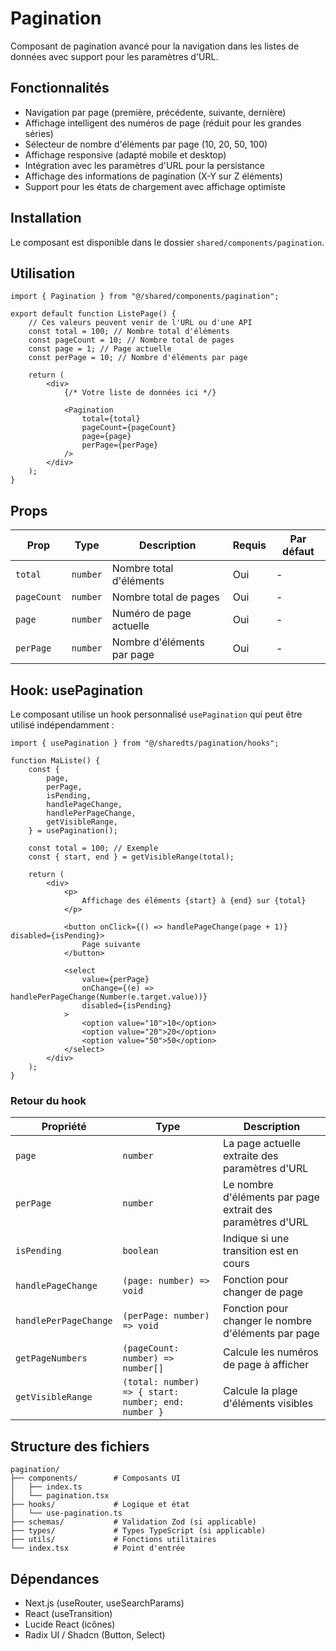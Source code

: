 # Pagination

Composant de pagination avancé pour la navigation dans les listes de données avec support pour les paramètres d'URL.

## Fonctionnalités

- Navigation par page (première, précédente, suivante, dernière)
- Affichage intelligent des numéros de page (réduit pour les grandes séries)
- Sélecteur de nombre d'éléments par page (10, 20, 50, 100)
- Affichage responsive (adapté mobile et desktop)
- Intégration avec les paramètres d'URL pour la persistance
- Affichage des informations de pagination (X-Y sur Z éléments)
- Support pour les états de chargement avec affichage optimiste

## Installation

Le composant est disponible dans le dossier `shared/components/pagination`.

## Utilisation

```tsx
import { Pagination } from "@/shared/components/pagination";

export default function ListePage() {
	// Ces valeurs peuvent venir de l'URL ou d'une API
	const total = 100; // Nombre total d'éléments
	const pageCount = 10; // Nombre total de pages
	const page = 1; // Page actuelle
	const perPage = 10; // Nombre d'éléments par page

	return (
		<div>
			{/* Votre liste de données ici */}

			<Pagination
				total={total}
				pageCount={pageCount}
				page={page}
				perPage={perPage}
			/>
		</div>
	);
}
```

## Props

| Prop        | Type     | Description                | Requis | Par défaut |
| ----------- | -------- | -------------------------- | ------ | ---------- |
| `total`     | `number` | Nombre total d'éléments    | Oui    | -          |
| `pageCount` | `number` | Nombre total de pages      | Oui    | -          |
| `page`      | `number` | Numéro de page actuelle    | Oui    | -          |
| `perPage`   | `number` | Nombre d'éléments par page | Oui    | -          |

## Hook: usePagination

Le composant utilise un hook personnalisé `usePagination` qui peut être utilisé indépendamment :

```tsx
import { usePagination } from "@/sharedts/pagination/hooks";

function MaListe() {
	const {
		page,
		perPage,
		isPending,
		handlePageChange,
		handlePerPageChange,
		getVisibleRange,
	} = usePagination();

	const total = 100; // Exemple
	const { start, end } = getVisibleRange(total);

	return (
		<div>
			<p>
				Affichage des éléments {start} à {end} sur {total}
			</p>

			<button onClick={() => handlePageChange(page + 1)} disabled={isPending}>
				Page suivante
			</button>

			<select
				value={perPage}
				onChange={(e) => handlePerPageChange(Number(e.target.value))}
				disabled={isPending}
			>
				<option value="10">10</option>
				<option value="20">20</option>
				<option value="50">50</option>
			</select>
		</div>
	);
}
```

### Retour du hook

| Propriété             | Type                                                | Description                                                |
| --------------------- | --------------------------------------------------- | ---------------------------------------------------------- |
| `page`                | `number`                                            | La page actuelle extraite des paramètres d'URL             |
| `perPage`             | `number`                                            | Le nombre d'éléments par page extrait des paramètres d'URL |
| `isPending`           | `boolean`                                           | Indique si une transition est en cours                     |
| `handlePageChange`    | `(page: number) => void`                            | Fonction pour changer de page                              |
| `handlePerPageChange` | `(perPage: number) => void`                         | Fonction pour changer le nombre d'éléments par page        |
| `getPageNumbers`      | `(pageCount: number) => number[]`                   | Calcule les numéros de page à afficher                     |
| `getVisibleRange`     | `(total: number) => { start: number; end: number }` | Calcule la plage d'éléments visibles                       |

## Structure des fichiers

```
pagination/
├── components/        # Composants UI
│   ├── index.ts
│   └── pagination.tsx
├── hooks/             # Logique et état
│   └── use-pagination.ts
├── schemas/           # Validation Zod (si applicable)
├── types/             # Types TypeScript (si applicable)
├── utils/             # Fonctions utilitaires
└── index.tsx          # Point d'entrée
```

## Dépendances

- Next.js (useRouter, useSearchParams)
- React (useTransition)
- Lucide React (icônes)
- Radix UI / Shadcn (Button, Select)
